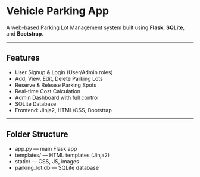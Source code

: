 #  Vehicle Parking App

A web-based Parking Lot Management system built using **Flask**, **SQLite**, and **Bootstrap**.

---

##  Features

-  User Signup & Login (User/Admin roles)
-  Add, View, Edit, Delete Parking Lots
-  Reserve & Release Parking Spots
-  Real-time Cost Calculation
-  Admin Dashboard with full control
-  SQLite Database
-  Frontend: Jinja2, HTML/CSS, Bootstrap

---

##  Folder Structure

- app.py — main Flask app
- templates/ — HTML templates (Jinja2)
- static/ — CSS, JS, images
- parking_lot.db — SQLite database

